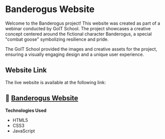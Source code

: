 # Banderogus Website
Welcome to the Banderogus project! This website was created as part of a webinar conducted by GoIT School. The project showcases a creative concept centered around the fictional character Banderogus, a special "combat goose" symbolizing resilience and pride.

The GoIT School provided the images and creative assets for the project, ensuring a visually engaging design and a unique user experience.

## Website Link
The live website is available at the following link:

## 🔗 [Banderogus Website](https://banderogus-as.netlify.app/)

**Technologies Used**
 - HTML5
 - CSS3
 - JavaScript
